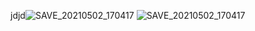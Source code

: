 jdjd![SAVE_20210502_170417](SAVE_20210502_170417.jpg)
![SAVE_20210502_170417](../SAVE_20210502_170417.jpg)
